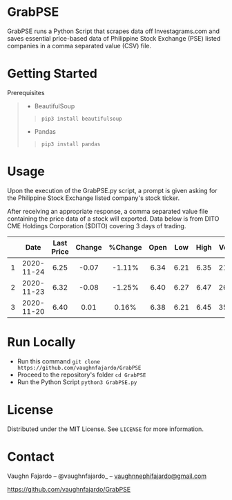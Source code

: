 # GrabPSE

GrabPSE runs a Python Script that scrapes data off Investagrams.com and saves essential price-based data of Philippine Stock Exchange (PSE) listed companies in a comma separated value (CSV) file.

# Getting Started
Prerequisites
> * BeautifulSoup
>>`pip3 install beautifulsoup`
> * Pandas
>>`pip3 install pandas`



# Usage
Upon the execution of the GrabPSE.py script, a prompt is given asking for the Philippine Stock Exchange listed company's stock ticker. 



After receiving an appropriate response, a comma separated value file containing the price data of a stock will exported.  Data below is from DITO CME Holdings Corporation ($DITO) covering 3 days of trading.

|     | Date       | Last Price |     Change    |   %Change | Open | Low| High| Volume| Net Foreign|
| --- |:----------:| :--------: | :-----------: | :-----------: | :-----------: | :-----------: | :-----------: | :-----------: | :-----------: |
| 1   | 2020-11-24 |    6.25    | -0.07          | -1.11% | 6.34 | 6.21 | 6.35 | 21.36M | 117.69K |
| 2   | 2020-11-23 |    6.32    | -0.08       | -1.25% | 6.40 | 6.27 | 6.47 | 26.17M | 3.11M |
| 3   | 2020-11-20 |    6.40    |  0.01    | 0.16% | 6.38 | 6.21 | 6.45 | 35.16M | 315.95K|


# Run Locally
* Run this command `git clone https://github.com/vaughnfajardo/GrabPSE`
* Proceed to the repository's folder `cd GrabPSE`
* Run the Python Script `python3 GrabPSE.py`

# License
Distributed under the MIT License. See `LICENSE` for more information.

# Contact
Vaughn Fajardo – @vaughnfajardo_ – vaughnnephifajardo@gmail.com


https://github.com/vaughnfajardo/GrabPSE




